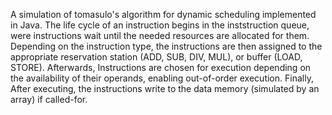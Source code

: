 A simulation of tomasulo's algorithm for dynamic scheduling implemented in Java. The life cycle of an instruction begins in the inststruction queue, were instructions wait until the needed resources are allocated for them. Depending on the instruction type, the instructions are then assigned to the appropriate reservation station (ADD, SUB, DIV, MUL), or buffer (LOAD, STORE). Afterwards, Instructions are chosen for execution depending on the availability of their operands, enabling out-of-order execution. Finally, After executing, the instructions write to the data memory (simulated by an array) if called-for. 
